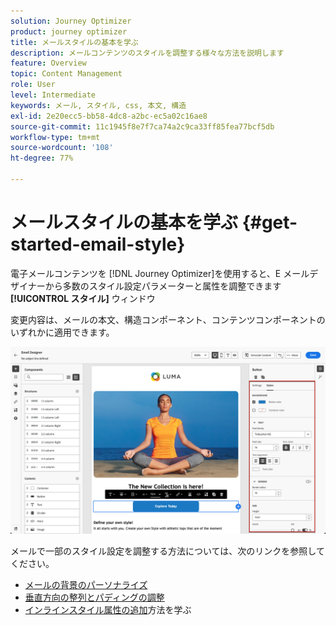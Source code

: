 ```yaml
---
solution: Journey Optimizer
product: journey optimizer
title: メールスタイルの基本を学ぶ
description: メールコンテンツのスタイルを調整する様々な方法を説明します
feature: Overview
topic: Content Management
role: User
level: Intermediate
keywords: メール, スタイル, css, 本文, 構造
exl-id: 2e20ecc5-bb58-4dc8-a2bc-ec5a02c16ae8
source-git-commit: 11c1945f8e7f7ca74a2c9ca33ff85fea77bcf5db
workflow-type: tm+mt
source-wordcount: '108'
ht-degree: 77%

---
```


# メールスタイルの基本を学ぶ {#get-started-email-style}

電子メールコンテンツを [!DNL Journey Optimizer]を使用すると、E メールデザイナーから多数のスタイル設定パラメーターと属性を調整できます **[!UICONTROL スタイル]** ウィンドウ

変更内容は、メールの本文、構造コンポーネント、コンテンツコンポーネントのいずれかに適用できます。

![](assets/email_designer_content_components_styles.png)

メールで一部のスタイル設定を調整する方法については、次のリンクを参照してください。

* [メールの背景のパーソナライズ](backgrounds.md)
* [垂直方向の整列とパディングの調整](alignment-and-padding.md)
* [インラインスタイル属性の追加](inline-styling.md)方法を学ぶ
